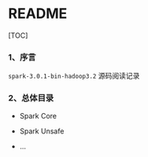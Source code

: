 # README

[TOC]

### 1、序言

`spark-3.0.1-bin-hadoop3.2` 源码阅读记录

### 2、总体目录

- Spark Core

- Spark Unsafe

- ...
